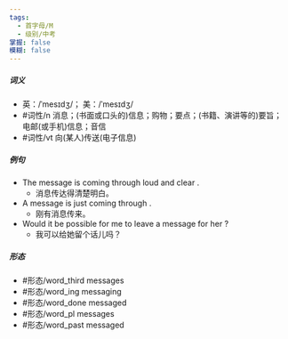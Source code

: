 ```yaml
---
tags:
  - 首字母/M
  - 级别/中考
掌握: false
模糊: false
---
```

##### 词义
- 英：/ˈmesɪdʒ/； 美：/ˈmesɪdʒ/
- #词性/n  消息；(书面或口头的)信息；购物；要点；(书籍、演讲等的)要旨；电邮(或手机)信息；音信
- #词性/vt  向(某人)传送(电子信息)
##### 例句
- The message is coming through loud and clear .
	- 消息传达得清楚明白。
- A message is just coming through .
	- 刚有消息传来。
- Would it be possible for me to leave a message for her ?
	- 我可以给她留个话儿吗？
##### 形态
- #形态/word_third messages
- #形态/word_ing messaging
- #形态/word_done messaged
- #形态/word_pl messages
- #形态/word_past messaged
